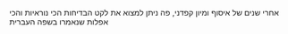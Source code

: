 אחרי שנים של איסוף ומיון קפדני, פה ניתן למצוא את לקט הבדיחות הכי נוראיות והכי אפלות שנאמרו בשפה העברית

